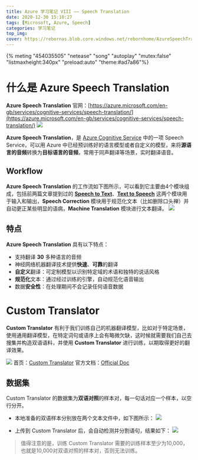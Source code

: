 ```yaml
---
title: Azure 学习笔记 VIII —— Speech Translation
date: 2020-12-30 15:10:27
tags: [Microsoft, Azure, Speech]
categories: 学习笔记
top_img:
cover: https://rebornas.blob.core.windows.net/rebornhome/AzureSpeechTranslation/SpeechTranslationLogo.png
---
```


{% meting "454035505" "netease" "song" "autoplay" "mutex:false" "listmaxheight:340px" "preload:auto" "theme:#ad7a86"%}

# 什么是 Azure Speech Translation
**Azure Speech Translation** 官网：[https://azure.microsoft.com/en-gb/services/cognitive-services/speech-translation/](https://azure.microsoft.com/en-gb/services/cognitive-services/speech-translation/)
![](https://rebornas.blob.core.windows.net/rebornhome/AzureSpeechTranslation/SpeechTranslationHomePage.png)

**Azure Speech Translation**，是 [Azure Cognitive Service](https://azure.microsoft.com/en-us/services/cognitive-services/) 中的一项 Speech Service，可以用 Azure 中已经预训练好的语言模型或者自定义的模型，来将**源语言的音频**转换为**目标语言的音频**，常用于同声翻译等场景，实时翻译语音。

## Workflow
**Azure Speech Translation** 的工作流如下图所示，可以看到它主要由4个模块组成，包括前两篇文章提到过的 [**Speech to Text**](http://www.reborn8888.com/2020/12/28/Azure-6-STT/)、[**Text to Speech**](http://www.reborn8888.com/2020/12/29/Azure-7-TTS/) 这两个模块用于输入和输出，**Speech Correction** 模块用于规范化文本（比如删除口头禅）并自动更正某些明显的语病，**Machine Translation** 模块进行文本翻译。
![](https://rebornas.blob.core.windows.net/rebornhome/AzureSpeechTranslation/SpeechTranslationWorkflow.png)

## 特点
**Azure Speech Translation** 具有以下特点：
- 支持翻译 **30** 多种语言的音频
- 神经网络机器翻译技术提供**快速**、**可靠**的翻译
- **自定义**翻译：可定制模型以识别特定域的术语和独特的说话风格
- **规范化**文本：通过经过训练的引擎，自动规范化语音输出
- 数据**安全性**：在处理期间不会记录任何语音数据


# Custom Translator
**Custom Translator** 有利于我们训练自己的机器翻译模型，比如对于特定场景，使用通用翻译模型，在特定词句或语序上会有略微欠缺，这时候就需要我们自己去搜集并构造双语语料，并使用 **Custom Translator** 进行训练，以期取得更好的翻译效果。

![](https://rebornas.blob.core.windows.net/rebornhome/AzureSpeechTranslation/CustomTranslatorHomePage.png)
首页：[Custom Translator](https://portal.customtranslator.azure.ai/)
官方文档：[Official Doc](https://docs.microsoft.com/en-gb/azure/cognitive-services/translator/custom-translator/overview)

## 数据集
Custom Translator 的数据集为**双语对照**的样本对，每一句话对应一个样本，以空行分开。

- 本地准备的双语样本分别放在两个文本文件中，如下图所示：
![](https://rebornas.blob.core.windows.net/rebornhome/AzureSpeechTranslation/CustomTranslatorDatasetPreparation.png)

- 上传到 Custom Translator 后，会自动检测并分割语句，结果如下：
![](https://rebornas.blob.core.windows.net/rebornhome/AzureSpeechTranslation/CustomTranslatorDatasetDemo.png)

> 值得注意的是，训练 Custom Translator 需要的训练样本至少为10,000，也就是10,000对双语对照的样本对，否则无法训练。